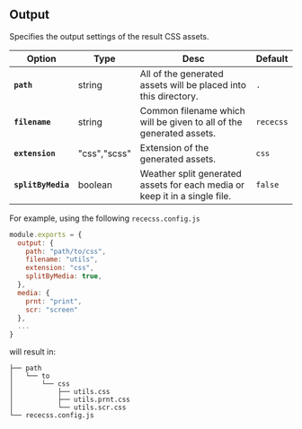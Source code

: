 ## Output

Specifies the output settings of the result CSS assets.

| Option | Type | Desc | Default |
| ---    | ---  | ---  | ---     |
| **`path`** | string | All of the generated assets will be placed into this directory. | `.` |
| **`filename`**  | string | Common filename which will be given to all of the generated assets. | `rececss` |
| **`extension`** | "css","scss" | Extension of the generated assets. | `css` |
| **`splitByMedia`** | boolean | Weather split generated assets for each media or keep it in a single file. | `false` |

<!-- - **`path`** (string) - All of the generated assets will be placed into this directory. Defaults to `.`.
- **`filename`** (string) - Common filename which will be given to all of the generated assets. Defaults to `rececss`.
- **`extension`** ("css" | "scss") - Extension of the generated assets. Defaults to `css`.
- **`splitByMedia`** (boolean) - Weather split generated assets for each media or keep it in a single file. Defaults to `false` -->


For example, using the following `rececss.config.js`

```javascript
module.exports = {
  output: {
    path: "path/to/css",
    filename: "utils",
    extension: "css",
    splitByMedia: true,
  },
  media: {
    prnt: "print",
    scr: "screen"
  },
  ...
}
```

will result in:

```console
├── path
│   └── to
│       └── css
│           ├── utils.css
│           ├── utils.prnt.css
│           └── utils.scr.css
└── rececss.config.js
```